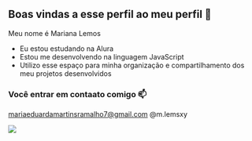 ## Boas vindas a esse perfil ao meu perfil 💙

Meu nome é Mariana Lemos

- Eu estou estudando na Alura
- Estou me desenvolvendo na linguagem JavaScript
- Utilizo esse espaço para minha organização e compartilhamento dos meu projetos desenvolvidos

 ### Você entrar em contaato comigo 📫

mariaeduardamartinsramalho7@gmail.com
@m.lemsxy


![](https://media1.tenor.com/m/tU6zpZGb6YgAAAAC/leah-beloved.gif)
